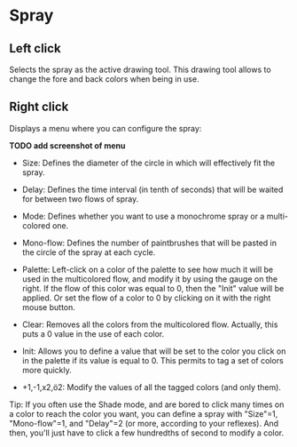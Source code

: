 # Spray #

## Left click ##

Selects the spray as the active drawing tool. This drawing tool allows to change the fore and back colors when being in use.

## Right click ##

Displays a menu where you can configure the spray:

**TODO add screenshot of menu**

  * Size: Defines the diameter of the circle in which will effectively fit the spray.
  * Delay: Defines the time interval (in tenth of seconds) that will be waited for between two flows of spray.
  * Mode: Defines whether you want to use a monochrome spray or a multi-colored one.
  * Mono-flow: Defines the number of paintbrushes that will be pasted in the circle of the spray at each cycle.
  * Palette: Left-click on a color of the palette to see how much it will be used in the multicolored flow, and modify it by using the gauge on the right. If the flow of this color was equal to 0, then the "Init" value will be applied. Or set the flow of a color to 0 by clicking on it with the right mouse button.
  * Clear: Removes all the colors from the multicolored flow. Actually, this puts a 0 value in the use of each color.
  * Init: Allows you to define a value that will be set to the color you click on in the palette if its value is equal to 0. This permits to tag a set of colors more quickly.

  * +1,-1,x2,ö2: Modify the values of all the tagged colors (and only them).

Tip: If you often use the Shade mode, and are bored to click many times on a color to reach the color you want, you can define a spray with "Size"=1, "Mono-flow"=1, and "Delay"=2 (or more, according to your reflexes). And then, you'll just have to click a few hundredths of second to modify a color.